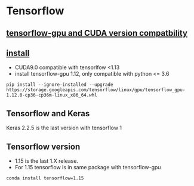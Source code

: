# Tensorflow

## [tensorflow-gpu and CUDA version compatbility](https://www.tensorflow.org/install/source#linux)

## [install](https://www.tensorflow.org/install/pip#3.-%E5%AE%89%E8%A3%85-tensorflow-pip-%E8%BD%AF%E4%BB%B6%E5%8C%85)
* CUDA9.0 compatible with tensorlfow <1.13
* install tensorflow-gpu 1.12, only compatible with python <= 3.6
```
pip install --ignore-installed --upgrade https://storage.googleapis.com/tensorflow/linux/gpu/tensorflow_gpu-1.12.0-cp36-cp36m-linux_x86_64.whl
```

## Tensorflow and Keras
Keras 2.2.5 is the last version with tensorflow 1

## Tensorflow version
* 1.15 is the last 1.X release.
* For 1.15 tensorflow is in same package with tensorflow-gpu
```
conda install tensorflow=1.15
```
